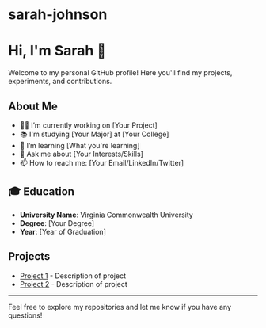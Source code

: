 # sarah-johnson
# Hi, I'm Sarah 👋

Welcome to my personal GitHub profile! Here you'll find my projects, experiments, and contributions.

## About Me
- 🧑‍💻 I’m currently working on [Your Project]
- 📚 I'm studying [Your Major] at [Your College]
- 🌱 I’m learning [What you're learning]
- 💬 Ask me about [Your Interests/Skills]
- 📫 How to reach me: [Your Email/LinkedIn/Twitter]

## 🎓 Education
- **University Name**: Virginia Commonwealth University
- **Degree**: [Your Degree]
- **Year**: [Year of Graduation]
  
## Projects
- [Project 1](link) - Description of project
- [Project 2](link) - Description of project

---

Feel free to explore my repositories and let me know if you have any questions!
